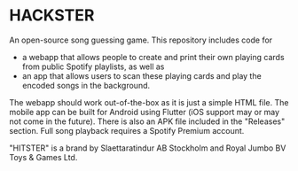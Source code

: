# HACKSTER
An open-source song guessing game.
This repository includes code for 
* a webapp that allows people to create and print their own playing cards from public Spotify playlists,
as well as
* an app that allows users to scan these playing cards and play the encoded songs in the background.

The webapp should work out-of-the-box as it is just a simple HTML file.
The mobile app can be built for Android using Flutter (iOS support may or may not come in the future). There is also an APK file included in the "Releases" section. Full song playback requires a Spotify Premium account.

"HITSTER" is a brand by Slaettaratindur AB Stockholm and Royal Jumbo BV Toys & Games Ltd.
